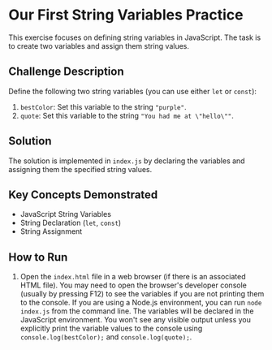 # Our First String Variables Practice

This exercise focuses on defining string variables in JavaScript. The task is to create two variables and assign them string values.

## Challenge Description

Define the following two string variables (you can use either `let` or `const`):

1.  `bestColor`: Set this variable to the string `"purple"`.
2.  `quote`: Set this variable to the string `"You had me at \"hello\""`.

## Solution

The solution is implemented in `index.js` by declaring the variables and assigning them the specified string values.

## Key Concepts Demonstrated

*   JavaScript String Variables
*   String Declaration (`let`, `const`)
*   String Assignment

## How to Run

1.  Open the `index.html` file in a web browser (if there is an associated HTML file). You may need to open the browser's developer console (usually by pressing F12) to see the variables if you are not printing them to the console. If you are using a Node.js environment, you can run `node index.js` from the command line. The variables will be declared in the JavaScript environment. You won't see any visible output unless you explicitly print the variable values to the console using `console.log(bestColor);` and `console.log(quote);`.
